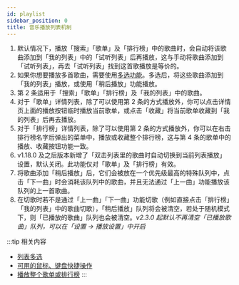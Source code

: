 ```yaml
---
id: playlist
sidebar_position: 0
title: 音乐播放列表机制
---
```


1. 默认情况下，播放「搜索」「歌单」及「排行榜」中的歌曲时，会自动将该歌曲添加到「我的列表」中的「试听列表」后再播放，这与手动将歌曲添加到「试听列表」，再去「试听列表」找到这首歌播放是等价的。
2. 如果你想要播放多首歌曲，需要使用[多选功能](./list-multiple-selection)。多选后，将这些歌曲添加到「我的列表」播放，或使用「稍后播放」功能播放。
3. 第 2 条适用于「搜索」「歌单」「排行榜」及「我的列表」中的歌曲。
4. 对于「歌单」详情列表，除了可以使用第 2 条的方式播放外，你可以点击详情页上面的播放按钮临时播放当前歌单，或点击「收藏」将当前歌单收藏到「我的列表」后再去播放。
5. 对于「排行榜」详情列表，除了可以使用第 2 条的方式播放外，你可以在右击排行榜名字后弹出的菜单中，播放或收藏整个排行榜，这与第 4 条的歌单中的播放、收藏按钮功能一致。
6. v1.18.0 及之后版本新增了「双击列表里的歌曲时自动切换到当前列表播放」设置，默认关闭。此功能仅对「歌单」及「排行榜」有效。
7. 将歌曲添加「稍后播放」后，它们会被放在一个优先级最高的特殊队列中，点击「下一曲」时会消耗该队列中的歌曲，并且无法通过「上一曲」功能播放该队列的上一首歌曲。
8. 在切歌时若不是通过「上一曲」「下一曲」功能切歌（例如直接点击「排行榜」「我的列表」中的歌曲切歌），「稍后播放」队列将会被清空，若处于随机模式下，则「已播放的歌曲」队列也会被清空。*v2.3.0 起默认不再清空「已播放歌曲」队列，可以在「设置 → 播放设置」中开启*

:::tip
相关内容

- [列表多选](./list-multiple-selection)
- [可用的鼠标、键盘快捷操作](./hotkey)
- [播放整个歌单或排行榜](./list-play-all)
:::
